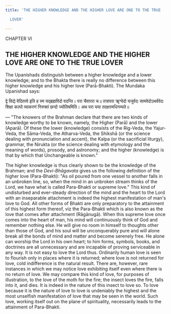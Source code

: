```yaml
---
title: 'THE HIGHER KNOWLEDGE AND THE HIGHER LOVE ARE ONE TO THE TRUE

  LOVER'

---
```





  

CHAPTER VI

## THE HIGHER KNOWLEDGE AND THE HIGHER LOVE ARE ONE TO THE TRUE LOVER

The Upanishads distinguish between a higher knowledge and a lower
knowledge; and to the Bhakta there is really no difference between this
higher knowledge and his higher love (Parā-Bhakti). The Mundaka
Upanishad says:

द्वे विद्ये वेदितव्ये इति ह स्म यद्ब्रह्मविदो वदन्ति। परा चैवापरा च॥
तत्रापरा ॠग्वेदो यजुर्वदः सामवेदोऽथर्ववेदः शिक्षा कल्पो व्याकरणं
निरुक्तं छन्दो ज्योतिषमिति। अथ परा यया तदक्षरमधिगम्यते॥

— "The knowers of the Brahman declare that there are two kinds of
knowledge worthy to be known, namely, the Higher (Parā) and the lower
(Aparā). Of these the lower (knowledge) consists of the Rig-Veda, the
Yajur-Veda, the Sāma-Veda, the Atharva-Veda, the Shikshā (or the science
dealing with pronunciation and accent), the Kalpa (or the sacrificial
liturgy), grammar, the Nirukta (or the science dealing with etymology
and the meaning of words), prosody, and astronomy; and the higher
(knowledge) is that by which that Unchangeable is known."

The higher knowledge is thus clearly shown to be the knowledge of the
Brahman; and the *Devi-Bhāgavata* gives us the following definition of
the higher love (Para-Bhakti): "As oil poured from one vessel to another
falls in an unbroken line, so, when the mind in an unbroken stream
thinks of the Lord, we have what is called Para-Bhakti or supreme love."
This kind of undisturbed and ever-steady direction of the mind and the
heart to the Lord with an inseparable attachment is indeed the highest
manifestation of man's love to God. All other forms of Bhakti are only
preparatory to the attainment of this highest form thereof, viz the
Para-Bhakti which is also known as the love that comes after attachment
(Rāgānugā). When this supreme love once comes into the heart of man, his
mind will continuously think of God and remember nothing else. He will
give no room in himself to thoughts other than those of God, and his
soul will be unconquerably pure and will alone break all the bonds of
mind and matter and become serenely free. He alone can worship the Lord
in his own heart; to him forms, symbols, books, and doctrines are all
unnecessary and are incapable of proving serviceable in any way. It is
not easy to love the Lord thus. Ordinarily human love is seen to
flourish only in places where it is returned; where love is not returned
for love, cold indifference is the natural result. There are, however,
rare instances in which we may notice love exhibiting itself even where
there is no return of love. We may compare this kind of love, for
purposes of illustration, to the love of the moth for the fire; the
insect loves the fire, falls into it, and dies. It is indeed in the
nature of this insect to love so. To love because it is the nature of
love to love is undeniably the highest and the most unselfish
manifestation of love that may be seen in the world. Such love, working
itself out on the plane of spirituality, necessarily leads to the
attainment of Para-Bhakti.


